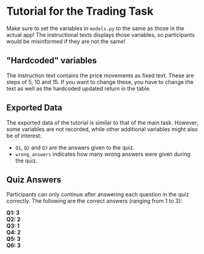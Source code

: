 # Tutorial for the Trading Task
Make sure to set the variables in `models.py` to the same as those in the actual app!
The instructional texts displays those variables, so participants would be misinformed
if they are not the same!

## "Hardcoded" variables
The instruction text contains the price movements as fixed text.
These are steps of 5, 10 and 15. If you want to change these, you have
to change the text as well as the hardcoded updated return in the table.

## Exported Data
The exported data of the tutorial is similar to that of the main task.
However, some variables are not recorded,
while other additional variables might also be of interest:

- `Q1`, `Q2` and `Q3` are the answers given to the quiz.
- `wrong_answers` indicates how many wrong answers were given during the quiz.

## Quiz Answers
Participants can only continue after answering each question in the quiz
correctly. The following are the correct answers (ranging from 1 to 3):

**Q1: 3<br>Q2: 2<br> Q3: 1<br> Q4: 2<br> Q5: 3<br> Q6: 3**